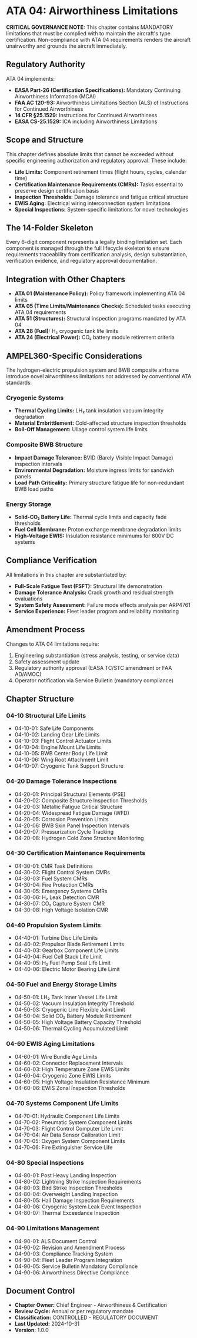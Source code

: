 # ATA 04: Airworthiness Limitations

**CRITICAL GOVERNANCE NOTE:** This chapter contains MANDATORY limitations that must be complied with to maintain the aircraft's type certification. Non-compliance with ATA 04 requirements renders the aircraft unairworthy and grounds the aircraft immediately.

## Regulatory Authority
ATA 04 implements:
- **EASA Part-26 (Certification Specifications):** Mandatory Continuing Airworthiness Information (MCAI)
- **FAA AC 120-93:** Airworthiness Limitations Section (ALS) of Instructions for Continued Airworthiness
- **14 CFR §25.1529:** Instructions for Continued Airworthiness
- **EASA CS-25.1529:** ICA including Airworthiness Limitations

## Scope and Structure
This chapter defines absolute limits that cannot be exceeded without specific engineering authorization and regulatory approval. These include:
- **Life Limits:** Component retirement times (flight hours, cycles, calendar time)
- **Certification Maintenance Requirements (CMRs):** Tasks essential to preserve design certification basis
- **Inspection Thresholds:** Damage tolerance and fatigue critical structure
- **EWIS Aging:** Electrical wiring interconnection system limitations
- **Special Inspections:** System-specific limitations for novel technologies

## The 14-Folder Skeleton
Every 6-digit component represents a legally binding limitation set. Each component is managed through the full lifecycle skeleton to ensure requirements traceability from certification analysis, design substantiation, verification evidence, and regulatory approval documentation.

## Integration with Other Chapters
- **ATA 01 (Maintenance Policy):** Policy framework implementing ATA 04 limits
- **ATA 05 (Time Limits/Maintenance Checks):** Scheduled tasks executing ATA 04 requirements
- **ATA 51 (Structures):** Structural inspection programs mandated by ATA 04
- **ATA 28 (Fuel):** H₂ cryogenic tank life limits
- **ATA 24 (Electrical Power):** CO₂ battery module retirement criteria

## AMPEL360-Specific Considerations
The hydrogen-electric propulsion system and BWB composite airframe introduce novel airworthiness limitations not addressed by conventional ATA standards:

### Cryogenic Systems
- **Thermal Cycling Limits:** LH₂ tank insulation vacuum integrity degradation
- **Material Embrittlement:** Cold-affected structure inspection thresholds
- **Boil-Off Management:** Ullage control system life limits

### Composite BWB Structure
- **Impact Damage Tolerance:** BVID (Barely Visible Impact Damage) inspection intervals
- **Environmental Degradation:** Moisture ingress limits for sandwich panels
- **Load Path Criticality:** Primary structure fatigue life for non-redundant BWB load paths

### Energy Storage
- **Solid-CO₂ Battery Life:** Thermal cycle limits and capacity fade thresholds
- **Fuel Cell Membrane:** Proton exchange membrane degradation limits
- **High-Voltage EWIS:** Insulation resistance minimums for 800V DC systems

## Compliance Verification
All limitations in this chapter are substantiated by:
- **Full-Scale Fatigue Test (FSFT):** Structural life demonstration
- **Damage Tolerance Analysis:** Crack growth and residual strength evaluations
- **System Safety Assessment:** Failure mode effects analysis per ARP4761
- **Service Experience:** Fleet leader program and reliability monitoring

## Amendment Process
Changes to ATA 04 limitations require:
1. Engineering substantiation (stress analysis, testing, or service data)
2. Safety assessment update
3. Regulatory authority approval (EASA TC/STC amendment or FAA AD/AMOC)
4. Operator notification via Service Bulletin (mandatory compliance)

## Chapter Structure

### 04-10 Structural Life Limits
- 04-10-01: Safe Life Components
- 04-10-02: Landing Gear Life Limits
- 04-10-03: Flight Control Actuator Limits
- 04-10-04: Engine Mount Life Limits
- 04-10-05: BWB Center Body Life Limit
- 04-10-06: Wing Root Attachment Limit
- 04-10-07: Cryogenic Tank Support Structure

### 04-20 Damage Tolerance Inspections
- 04-20-01: Principal Structural Elements (PSE)
- 04-20-02: Composite Structure Inspection Thresholds
- 04-20-03: Metallic Fatigue Critical Structure
- 04-20-04: Widespread Fatigue Damage (WFD)
- 04-20-05: Corrosion Prevention Limits
- 04-20-06: BWB Skin Panel Inspection Intervals
- 04-20-07: Pressurization Cycle Tracking
- 04-20-08: Hydrogen Cold Zone Structure Monitoring

### 04-30 Certification Maintenance Requirements
- 04-30-01: CMR Task Definitions
- 04-30-02: Flight Control System CMRs
- 04-30-03: Fuel System CMRs
- 04-30-04: Fire Protection CMRs
- 04-30-05: Emergency Systems CMRs
- 04-30-06: H₂ Leak Detection CMR
- 04-30-07: CO₂ Capture System CMR
- 04-30-08: High Voltage Isolation CMR

### 04-40 Propulsion System Limits
- 04-40-01: Turbine Disc Life Limits
- 04-40-02: Propulsor Blade Retirement Limits
- 04-40-03: Gearbox Component Life Limits
- 04-40-04: Fuel Cell Stack Life Limit
- 04-40-05: H₂ Fuel Pump Seal Life Limit
- 04-40-06: Electric Motor Bearing Life Limit

### 04-50 Fuel and Energy Storage Limits
- 04-50-01: LH₂ Tank Inner Vessel Life Limit
- 04-50-02: Vacuum Insulation Integrity Threshold
- 04-50-03: Cryogenic Line Flexible Joint Limit
- 04-50-04: Solid CO₂ Battery Module Retirement
- 04-50-05: High Voltage Battery Capacity Threshold
- 04-50-06: Thermal Cycling Accumulated Limit

### 04-60 EWIS Aging Limitations
- 04-60-01: Wire Bundle Age Limits
- 04-60-02: Connector Replacement Intervals
- 04-60-03: High Temperature Zone EWIS Limits
- 04-60-04: Cryogenic Zone EWIS Limits
- 04-60-05: High Voltage Insulation Resistance Minimum
- 04-60-06: EWIS Zonal Inspection Thresholds

### 04-70 Systems Component Life Limits
- 04-70-01: Hydraulic Component Life Limits
- 04-70-02: Pneumatic System Component Limits
- 04-70-03: Flight Control Computer Life Limit
- 04-70-04: Air Data Sensor Calibration Limit
- 04-70-05: Oxygen System Component Limits
- 04-70-06: Fire Extinguisher Service Life

### 04-80 Special Inspections
- 04-80-01: Post Heavy Landing Inspection
- 04-80-02: Lightning Strike Inspection Requirements
- 04-80-03: Bird Strike Inspection Thresholds
- 04-80-04: Overweight Landing Inspection
- 04-80-05: Hail Damage Inspection Requirements
- 04-80-06: Cryogenic System Leak Event Inspection
- 04-80-07: Thermal Exceedance Inspection

### 04-90 Limitations Management
- 04-90-01: ALS Document Control
- 04-90-02: Revision and Amendment Process
- 04-90-03: Compliance Tracking System
- 04-90-04: Fleet Leader Program Integration
- 04-90-05: Service Bulletin Mandatory Compliance
- 04-90-06: Airworthiness Directive Compliance

## Document Control
- **Chapter Owner:** Chief Engineer - Airworthiness & Certification
- **Review Cycle:** Annual or per regulatory mandate
- **Classification:** CONTROLLED - REGULATORY DOCUMENT
- **Last Updated:** 2024-10-31
- **Version:** 1.0.0
